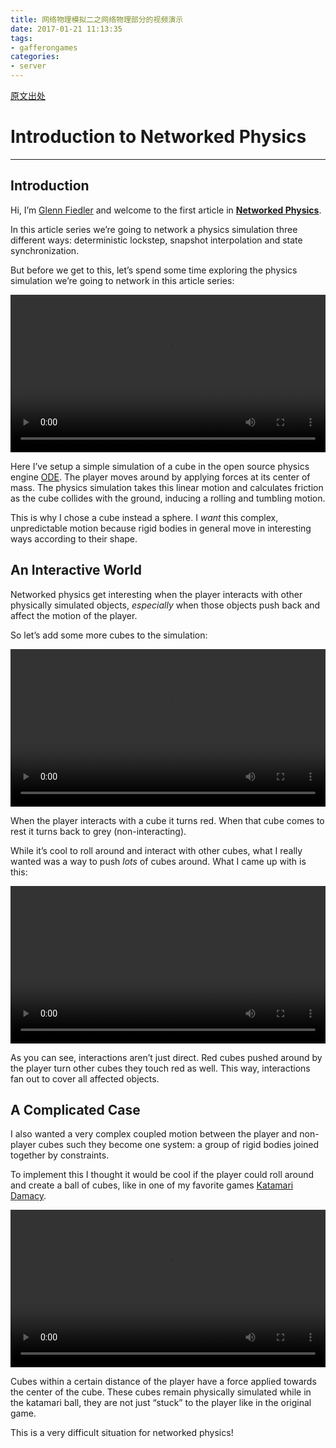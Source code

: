 ```yaml
---
title: 网络物理模拟二之网络物理部分的视频演示
date: 2017-01-21 11:13:35
tags:
- gafferongames
categories:
- server
---
```


[原文出处](https://gafferongames.com/post/introduction_to_networked_physics/)


<h1 id="introduction-to-networked-physics">Introduction to Networked Physics</h1>

------------


<h2 id="introduction">Introduction</h2>
<p>Hi, I&rsquo;m <a href="https://gafferongames.com/about">Glenn Fiedler</a> and welcome to the first article in <strong><a href="https://gafferongames.com/categories/networked-physics/">Networked Physics</a></strong>.</p>
<p>In this article series we&rsquo;re going to network a physics simulation three different ways: deterministic lockstep, snapshot interpolation and state synchronization.</p>
<p>But before we get to this, let&rsquo;s spend some time exploring the physics simulation we’re going to network in this article series:</p>
<video preload="auto" loop="loop" width="100%" controls="controls">
<source src="/img/intro_network_physics_1.mp4" type="video/mp4" />
Your browser does not support the video tag.
</video>
<p>Here I’ve setup a simple simulation of a cube in the open source physics engine <a href="http://www.ode.org">ODE</a>. The player moves around by applying forces at its center of mass. The physics simulation takes this linear motion and calculates friction as the cube collides with the ground, inducing a rolling and tumbling motion.</p>
<p>This is why I chose a cube instead a sphere. I <em>want</em> this complex, unpredictable motion because rigid bodies in general move in interesting ways according to their shape.</p>
<h2 id="an-interactive-world">An Interactive World</h2>
<p>Networked physics get interesting when the player interacts with other physically simulated objects, <em>especially</em> when those objects push back and affect the motion of the player.</p>
<p>So let&rsquo;s add some more cubes to the simulation:</p>
<video preload="auto" loop="loop" width="100%" controls="controls">
<source src="/img/intro_network_physics_2.mp4" type="video/mp4" />
Your browser does not support the video tag.
</video>
<p>When the player interacts with a cube it turns red. When that cube comes to rest it turns back to grey (non-interacting).</p>
<p>While it’s cool to roll around and interact with other cubes, what I really wanted was a way to push <em>lots</em> of cubes around. What I came up with is this:</p>
<video preload="auto" loop="loop" width="100%" controls="controls">
<source src="/img/intro_network_physics_3.mp4" type="video/mp4" />
Your browser does not support the video tag.
</video>
<p>As you can see, interactions aren’t just direct. Red cubes pushed around by the player turn other cubes they touch red as well. This way, interactions fan out to cover all affected objects.</p>
<h2 id="a-complicated-case">A Complicated Case</h2>
<p>I also wanted a very complex coupled motion between the player and non-player cubes such they become one system: a group of rigid bodies joined together by constraints.</p>
<p>To implement this I thought it would be cool if the player could roll around and create a ball of cubes, like in one of my favorite games <a href="https://en.wikipedia.org/wiki/Katamari_Damacy">Katamari Damacy</a>.</p>
<video preload="auto" loop="loop" width="100%" controls="controls">
<source src="/img/intro_network_physics_4.mp4" type="video/mp4" />
Your browser does not support the video tag.
</video>
<p>Cubes within a certain distance of the player have a force applied towards the center of the cube. These cubes remain physically simulated while in the katamari ball, they are not just “stuck” to the player like in the original game.</p>
<p>This is a very difficult situation for networked physics!</p>

